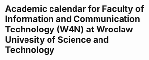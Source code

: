# Academic calendar for Faculty of Information and Communication Technology (W4N) at Wroclaw Univesity of Science and Technology
